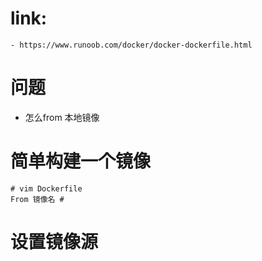# link:
    - https://www.runoob.com/docker/docker-dockerfile.html
# 问题
- 怎么from 本地镜像
# 简单构建一个镜像
```
# vim Dockerfile
From 镜像名 # 
```
# 设置镜像源
